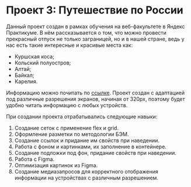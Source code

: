 # Проект 3: Путешествие по России

Данный проект создан в рамках обучения на веб-факультете в Яндекс Практикуме. В нём рассказывается о том, что можно провести прекрасный отпуск не только заграницей, но и в нашей стране, ведь у нас есть такие интересные и красивые места как:

* Куршская коса;
* Кольский полуостров;
* Алтай;
* Байкал;
* Карелия.

Информацию можно почитать по [ссылке](https://svetlanassi.github.io/russian-travel/). Проект создан с адаптацией под различные разрешения экранов, начиная от 320px, поэтому будет удобно читать информацию с любых устройств.

При создании проекта отрабатывались следующие навыки:

1. Создание сеток с применение flex и grid.
2. Оформление разметки по методологии БЭМ.
3. Создание ссылок и придание им свойств при наведении.
4. Работа с фоном и картинками, их заполнение в контейнере.
5. Создание подложки под фон, придание свойств при наведении.
6. Работа с Figma.
7. Оптимизация картинок из Figma.
8. Создание медиазапросов для корректного отображения информации на устройствах с различным разрешением.
